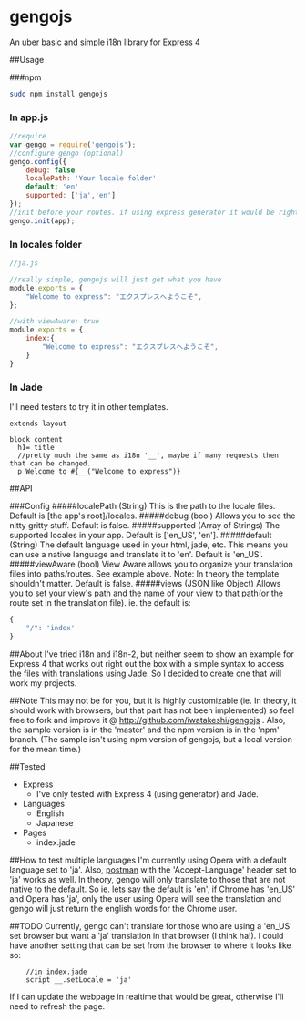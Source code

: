 gengojs
=======

An uber basic and simple i18n library for Express 4

##Usage

###npm
```bash
sudo npm install gengojs
```

### In app.js
```js
//require
var gengo = require('gengojs');
//configure gengo (optional)
gengo.config({
    debug: false
    localePath: 'Your locale folder'
    default: 'en' 
    supported: ['ja','en']
});
//init before your routes. if using express generator it would be right after the last 'app.use'
gengo.init(app);

```
### In locales folder
```js
//ja.js

//really simple, gengojs will just get what you have
module.exports = {
    "Welcome to express": "エクスプレスへようこそ",    
};

//with viewAware: true
module.exports = {
    index:{
        "Welcome to express": "エクスプレスへようこそ",
    }
}
```
### In Jade
I'll need testers to try it in other templates.
```jade
extends layout

block content
  h1= title
  //pretty much the same as i18n '__', maybe if many requests then that can be changed.
  p Welcome to #{__("Welcome to express")}
```
##API

###Config
#####localePath (String)
This is the path to the locale files. Default is [the app's root]/locales.
#####debug (bool)
Allows you to see the nitty gritty stuff. Default is false.
#####supported (Array of Strings)
The supported locales in your app. Default is ['en_US', 'en'].
#####default (String)
The default language used in your html, jade, etc. This means you can use a native language and translate it to 'en'. Default is 'en_US'.
#####viewAware (bool)
View Aware allows you to organize your translation files into paths/routes. See example above. Note: In theory the template shouldn't matter. Default is false.
#####views (JSON like Object)
Allows you to set your view's path and the name of your view to that path(or the route set in the translation file). ie. the default is:
```js
{
    "/": 'index' 
}

```
##About
I've tried i18n and i18n-2, but neither seem to show an example for Express 4 that works
out right out the box with a simple syntax to access the files with translations using Jade. So I
decided to create one that will work my projects.

##Note
This may not be for you, but it is highly customizable (ie. In theory, it should work with browsers, but that part has not been implemented) so feel free to fork and improve it @ http://github.com/iwatakeshi/gengojs . Also, the sample version is in the 'master' and the npm version is in the 'npm' branch. (The sample isn't using npm version of gengojs, but a local version for the mean time.)

##Tested
* Express
    * I've only tested with Express 4 (using generator) and Jade.
* Languages
    * English
    * Japanese
* Pages
    * index.jade
    
##How to test multiple languages
I'm currently using Opera with a default language set to 'ja'. Also, [postman](https://chrome.google.com/webstore/detail/postman-rest-client/fdmmgilgnpjigdojojpjoooidkmcomcm?hl=en) with the 'Accept-Language' header set to 'ja' works as well.
In theory, gengo will only translate to those that are not native to the default. So ie. lets say the default is 'en', if Chrome has 'en_US' and Opera
has 'ja', only the user using Opera will see the translation and gengo will just return the english words for the Chrome user.

##TODO
Currently, gengo can't translate for those who are using a 'en_US' set browser but want a 'ja' translation in that browser (I think ha!).
I could have another setting that can be set from the browser to where it looks like so: 
```jade
    //in index.jade
    script __.setLocale = 'ja'
```
If I can update the webpage in realtime that would be great, otherwise I'll need to refresh the page.
